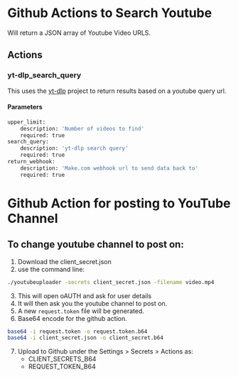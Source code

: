# Github Actions to Search Youtube

Will return a JSON array of Youtube Video URLS.

## Actions

### yt-dlp_search_query

This uses the [yt-dlp](https://github.com/yt-dlp/yt-dlp) project to return 
results based on a youtube query url.

#### Parameters

```bash
upper_limit:
    description: 'Number of videos to find'     
    required: true
search_query:
    description: 'yt-dlp search query'  
    required: true
return_webhook:
    description: 'Make.com webhook url to send data back to'
    required: true
```



# Github Action for posting to YouTube Channel

## To change youtube channel to post on:

1. Download the client_secret.json
2. use the command line:
```bash
./youtubeuploader -secrets client_secret.json -filename video.mp4
```
3. This will open oAUTH and ask for user details
4. It will then ask you the youtube channel to post on.
5. A new `request.token` file will be generated.
6. Base64 encode for the github action.
```bash
base64 -i request.token -o request.token.b64
base64 -i client_secret.json -o client_secret.b64
```
7. Upload to Github under the Settings > Secrets > Actions as:
    - CLIENT_SECRETS_B64
    - REQUEST_TOKEN_B64